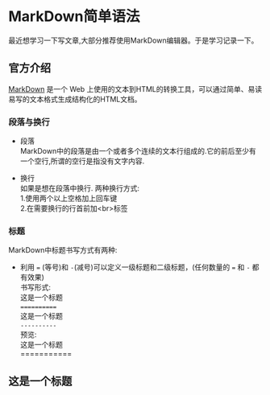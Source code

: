 # MarkDown简单语法

  最近想学习一下写文章,大部分推荐使用MarkDown编辑器。于是学习记录一下。 
## 官方介绍  
  [MarkDown](http://www.markdown.cn/) 是一个 Web 上使用的文本到HTML的转换工具，可以通过简单、易读易写的文本格式生成结构化的HTML文档。  
  
### 段落与换行 ###
  * 段落  
  MarkDown中的段落是由一个或者多个连续的文本行组成的.它的前后至少有一个空行,所谓的空行是指没有文字内容.
  
  * 换行  
   如果是想在段落中换行. 两种换行方式:  
    1.使用两个以上空格加上回车键  
    2.在需要换行的行首前加\<br>标签
    
### 标题 ###  
  MarkDown中标题书写方式有两种:  
   * 利用 `=` (等号)和 `-`(减号)可以定义一级标题和二级标题，(任何数量的 `=` 和 `-` 都有效果)  
 书写形式:   
           这是一个标题       
           `==========`     
           这是一个标题  
           `----------`   
 预览:   
 这是一个标题  
 ===========
 
 这是一个标题  
 -----------
